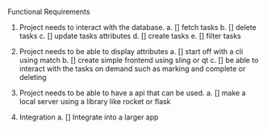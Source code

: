 Functional Requirements

1. Project needs to interact with the database.
  a. [] fetch tasks
  b. [] delete tasks
  c. [] update tasks attributes
  d. [] create tasks
  e. [] filter tasks


2. Project needs to be able to display attributes
  a. [] start off with a cli using match
  b. [] create simple frontend using sling or qt
  c. [] be able to interact with the tasks on demand such as marking and complete or deleting

3. Project needs to be able to have a api that can be used.
  a. [] make a local server using a library like rocket or flask

4. Integration
  a. [] Integrate into a larger app